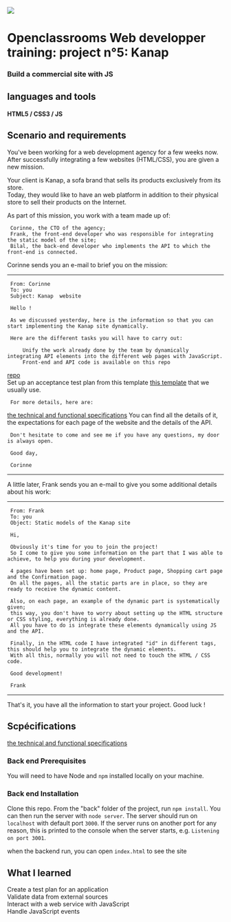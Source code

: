 ![](/front/images/banniere.png)
# Openclassrooms Web developper training: project n°5: Kanap

 ### Build a commercial site with JS

## languages and tools

#### HTML5 / CSS3 / JS

## Scenario and requirements

You've been working for a web development agency for a few weeks now.   
After successfully integrating a few websites (HTML/CSS), you are given a new mission.  

Your client is Kanap, a sofa brand that sells its products exclusively from its store.   
Today, they would like to have an web platform in addition to their physical store to sell their products on the Internet.  

As part of this mission, you work with a team made up of:  

     Corinne, the CTO of the agency;  
     Frank, the front-end developer who was responsible for integrating the static model of the site;  
     Bilal, the back-end developer who implements the API to which the front-end is connected.  

Corinne sends you an e-mail to brief you on the mission:
 
--------------------------------------------------------------------------
     From: Corinne
     To: you
     Subject: Kanap  website

     Hello !

     As we discussed yesterday, here is the information so that you can start implementing the Kanap site dynamically.  

     Here are the different tasks you will have to carry out:  

         Unify the work already done by the team by dynamically integrating API elements into the different web pages with JavaScript.  
         Front-end and API code is available on this repo 
[repo](https://github.com/OpenClassrooms-Student-Center/P5-Dev-Web-Kanap)    
     Set up an acceptance test plan from this template
[this template](/DW%2BP5%2B-%2BModele%2Bplan%2Btests%2Bacceptation(1).xlsx) that we usually use.     

     For more details, here are:
[the technical and functional specifications](/DW%2BP5%2B-%2BModele%2Bplan%2Btests%2Bacceptation(1).xlsx)
     You can find all the details of it, the expectations for each page of the website and the details of the API.  

     Don't hesitate to come and see me if you have any questions, my door is always open.  

     Good day,  

     Corinne  
-----------------------------------------------------------------------------------------------------------

A little later, Frank sends you an e-mail to give you some additional details about his work:

--------------------------------------------------------------------------------------------------------------
     

     From: Frank  
     To: you  
     Object: Static models of the Kanap site  

     Hi,  

     Obviously it's time for you to join the project!   
     So I come to give you some information on the part that I was able to achieve, to help you during your development.   

     4 pages have been set up: home page, Product page, Shopping cart page and the Confirmation page.   
     On all the pages, all the static parts are in place, so they are ready to receive the dynamic content.   

     Also, on each page, an example of the dynamic part is systematically given;   
     this way, you don't have to worry about setting up the HTML structure or CSS styling, everything is already done.   
     All you have to do is integrate these elements dynamically using JS and the API.   

     Finally, in the HTML code I have integrated "id" in different tags, this should help you to integrate the dynamic elements.    
     With all this, normally you will not need to touch the HTML / CSS code.    

     Good development!   

     Frank  

-------------------------------------------------------------------------------------------------------------

That's it, you have all the information to start your project. Good luck !    
## Scpécifications

[the technical and functional specifications](/DW%2BP5%2B-%2BSpecifications%2Bfonctionnelles.pdf)


### Back end Prerequisites ###

You will need to have Node and `npm` installed locally on your machine.

### Back end Installation ###

Clone this repo. From the "back" folder of the project, run `npm install`. You 
can then run the server with `node server`. 
The server should run on `localhost` with default port `3000`. If the
server runs on another port for any reason, this is printed to the
console when the server starts, e.g. `Listening on port 3001`.

when the backend run, you can open `index.html` to see the site

## What I learned

Create a test plan for an application  
Validate data from external sources  
Interact with a web service with JavaScript  
Handle JavaScript events   
